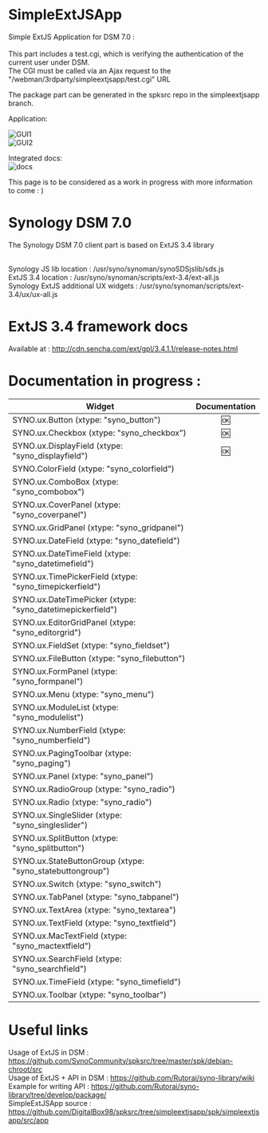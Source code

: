 # SimpleExtJSApp
Simple ExtJS Application for DSM 7.0 :<br><br>
This part includes a test.cgi, which is verifying the authentication of the current user under DSM. <br> 
The CGI must be called via an Ajax request to the "/webman/3rdparty/simpleextjsapp/test.cgi" URL <br>

The package part can be generated in the spksrc repo in the simpleextjsapp branch. <br>

Application: <br>

![GUI1](https://user-images.githubusercontent.com/57635141/116535086-a38e8100-a8e3-11eb-9fb2-883a69d384ce.png) <br>
![GUI2](https://user-images.githubusercontent.com/57635141/116535121-ad17e900-a8e3-11eb-9293-7ed15f171059.png) <br>

Integrated docs: <br>
![docs](https://user-images.githubusercontent.com/57635141/116140367-871df900-a6d7-11eb-9ba5-602bd9f5e5ba.png)

This page is to be considered as a work in progress with more information to come : ) <br>

# Synology DSM 7.0
The Synology DSM 7.0 client part is based on ExtJS 3.4 library <br><br>

Synology JS lib location : /usr/syno/synoman/synoSDSjslib/sds.js <br>
ExtJS 3.4 location : /usr/syno/synoman/scripts/ext-3.4/ext-all.js <br>
Synology ExtJS additional UX widgets : /usr/syno/synoman/scripts/ext-3.4/ux/ux-all.js <br>

# ExtJS 3.4 framework docs
Available at : http://cdn.sencha.com/ext/gpl/3.4.1.1/release-notes.html<br>

# Documentation in progress :

| Widget | Documentation |
|----------|:-------------:|
| SYNO.ux.Button (xtype: "syno_button") | :ok: |
| SYNO.ux.Checkbox (xtype: "syno_checkbox") | :ok: |
| SYNO.ux.DisplayField (xtype: "syno_displayfield") | :ok: |
| SYNO.ColorField (xtype: "syno_colorfield") |  |
| SYNO.ux.ComboBox (xtype: "syno_combobox") |  |
| SYNO.ux.CoverPanel (xtype: "syno_coverpanel")|  |
| SYNO.ux.GridPanel (xtype: "syno_gridpanel") |  |
| SYNO.ux.DateField (xtype: "syno_datefield") |  |
| SYNO.ux.DateTimeField (xtype: "syno_datetimefield") |  |
| SYNO.ux.TimePickerField (xtype: "syno_timepickerfield") |  |
| SYNO.ux.DateTimePicker (xtype: "syno_datetimepickerfield") |  |
| SYNO.ux.EditorGridPanel (xtype: "syno_editorgrid") |  |
| SYNO.ux.FieldSet (xtype: "syno_fieldset") |  |
| SYNO.ux.FileButton (xtype: "syno_filebutton") |  |
| SYNO.ux.FormPanel (xtype: "syno_formpanel") |  |
| SYNO.ux.Menu (xtype: "syno_menu") |  |
| SYNO.ux.ModuleList (xtype: "syno_modulelist") |  |
| SYNO.ux.NumberField (xtype: "syno_numberfield") |  |
| SYNO.ux.PagingToolbar (xtype: "syno_paging") |  |
| SYNO.ux.Panel (xtype: "syno_panel") |  |
| SYNO.ux.RadioGroup (xtype: "syno_radio") |  |
| SYNO.ux.Radio (xtype: "syno_radio") |  |
| SYNO.ux.SingleSlider (xtype: "syno_singleslider") |  |
| SYNO.ux.SplitButton (xtype: "syno_splitbutton") |  |
| SYNO.ux.StateButtonGroup (xtype: "syno_statebuttongroup")|  |
| SYNO.ux.Switch (xtype: "syno_switch") |  |
| SYNO.ux.TabPanel (xtype: "syno_tabpanel") |  |
| SYNO.ux.TextArea (xtype: "syno_textarea") |  |
| SYNO.ux.TextField (xtype: "syno_textfield") |  |
| SYNO.ux.MacTextField (xtype: "syno_mactextfield") |  |
| SYNO.ux.SearchField (xtype: "syno_searchfield")  |  |
| SYNO.ux.TimeField (xtype: "syno_timefield") |  |
| SYNO.ux.Toolbar (xtype: "syno_toolbar") |  |

# Useful links

Usage of ExtJS in DSM : https://github.com/SynoCommunity/spksrc/tree/master/spk/debian-chroot/src <br>
Usage of ExtJS + API in DSM : https://github.com/Rutorai/syno-library/wiki <br>
Example for writing API : https://github.com/Rutorai/syno-library/tree/develop/package/ <br>
SimpleExtJSApp source : https://github.com/DigitalBox98/spksrc/tree/simpleextjsapp/spk/simpleextjsapp/src/app <br>
